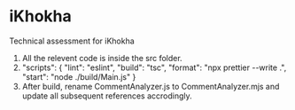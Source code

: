 # iKhokha

Technical assessment for iKhokha

1. All the relevent code is inside the src folder.
2. "scripts": {
   "lint": "eslint",
   "build": "tsc",
   "format": "npx prettier --write .",
   "start": "node ./build/Main.js"
   }
3. After build, rename CommentAnalyzer.js to CommentAnalyzer.mjs 
   and update all subsequent references accrodingly. 